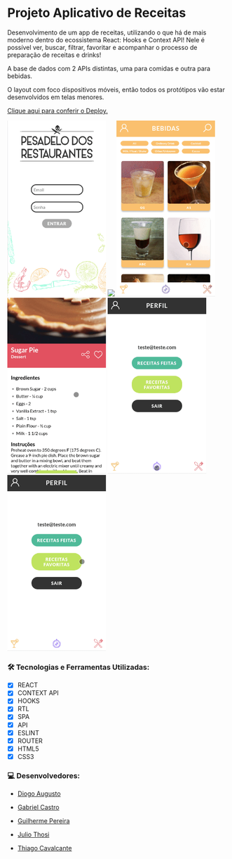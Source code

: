 # Projeto Aplicativo de Receitas

Desenvolvimento de um app de receitas, utilizando o que há de mais moderno dentro do ecossistema React: Hooks e Context API! Nele é possível ver, buscar, filtrar, favoritar e acompanhar o processo de preparação de receitas e drinks!

A base de dados com 2 APIs distintas, uma para comidas e outra para bebidas.

O layout com foco dispositivos móveis, então todos os protótipos vão estar desenvolvidos em telas menores.

 <a href="https://diogoaugusto.dev/recipes-app/">Clique aqui para conferir o Deploy.</a>

<p float="left">
<img height="400" margin:"5px" src="src/images/login.gif">
<img height="400" margin:"5px" src="src/images/main.gif">
<img height="400" margin:"5px"  src="src/images/detaildrink.gif">
<img height="400" margin:"5px"  src="src/images/progress.gif">
 <img height="400" margin:"5px"  src="src/images/explore.gif">
<img height="400" margin:"5px"  src="src/images/favs.gif">
</p>

### 🛠 Tecnologias e Ferramentas Utilizadas:

- [x] REACT
- [x] CONTEXT API
- [x] HOOKS
- [x] RTL
- [x] SPA
- [x] API
- [x] ESLINT
- [x] ROUTER
- [x] HTML5
- [x] CSS3

### 💻 Desenvolvedores:

- [Diogo Augusto](https://github.com/diogotrescastro)

- [Gabriel Castro](https://github.com/GabriellCastro/)

- [Guilherme Pereira](https://github.com/guidpo0)

- [Julio Thosi](https://github.com/thosijulio)
 
- [Thiago Cavalcante](https://github.com/Thiagofox)

